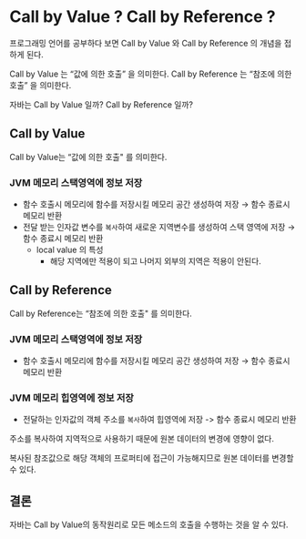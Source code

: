 # Call by Value ? Call by Reference ?

프로그래밍 언어를 공부하다 보면 Call by Value 와 Call by Reference 의 개념을 접하게 된다.

Call by Value 는 “값에 의한 호출” 을 의미한다. Call by Reference 는 “참조에 의한 호출” 을 의미한다.

자바는 Call by Value 일까? Call by Reference 일까?

## Call by Value

Call by Value는 “값에 의한 호출" 를 의미한다.

### JVM 메모리 스택영역에 정보 저장

- 함수 호출시 메모리에 함수를 저장시킬 메모리 공간 생성하여 저장 → 함수 종료시 메모리 반환
- 전달 받는 인자값 변수를 `복사`하여 새로운 지역변수를 생성하여 스택 영역에 저장 → 함수 종료시 메모리 반환
    - local value 의 특성
        - 해당 지역에만 적용이 되고 나머지 외부의 지역은 적용이 안된다.

## Call by Reference

Call by Reference는 “참조에 의한 호출" 를 의미한다.

### JVM 메모리 스택영역에 정보 저장

- 함수 호출시 메모리에 함수를 저장시킬 메모리 공간 생성하여 저장 → 함수 종료시 메모리 반환

### JVM 메모리 힙영역에 정보 저장

- 전달하는 인자값의 객체 주소를 `복사`하여 힙영역에 저장 -> 함수 종료시 메모리 반환

주소를 복사하여 지역적으로 사용하기 때문에 원본 데이터의 변경에 영향이 없다.

복사된 참조값으로 해당 객체의 프로퍼티에 접근이 가능해지므로 원본 데이터를 변경할수 있다.

## 결론

자바는 Call by Value의 동작원리로 모든 메소드의 호출을 수행하는 것을 알 수 있다.